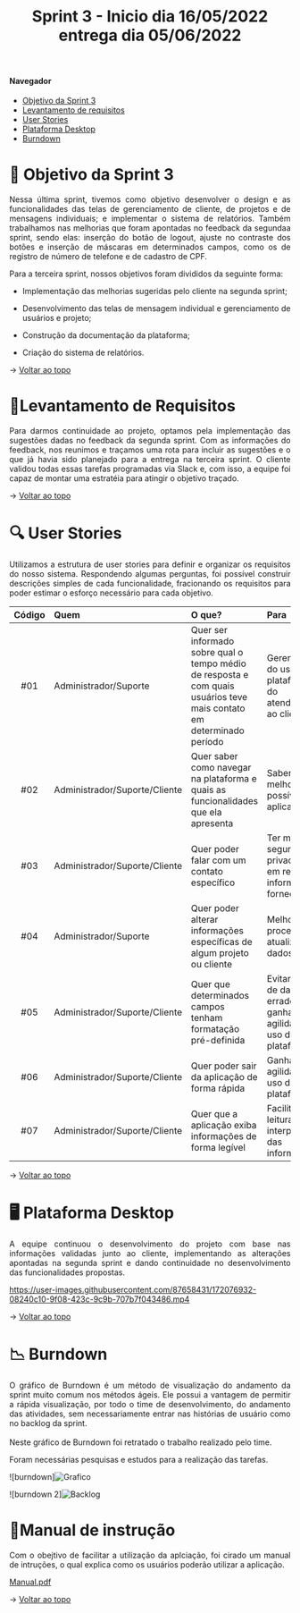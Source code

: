 <div align="center">
  <h1>Sprint 3 - Inicio dia 16/05/2022 entrega dia 05/06/2022</h1>
</div>
<br id="topo">  

#### Navegador
* <a href="#objetivo">Objetivo da Sprint 3</a>
* <a href="#requisitos">Levantamento de requisitos</a>
* <a href="#us">User Stories</a>
* <a href="#java">Plataforma Desktop</a>
* <a href="#burndown">Burndown</a>

<span id="objetivo">

# 📌 Objetivo da Sprint 3 
  
<p align="justify">Nessa última sprint, tivemos como objetivo desenvolver o design e as funcionalidades das telas de gerenciamento de cliente, de projetos e de mensagens individuais; e implementar o sistema de relatórios. 
Também trabalhamos nas melhorias que foram apontadas no feedback da segundaa sprint, sendo elas: inserção do botão de logout, ajuste no contraste dos botões e inserção de máscaras em determinados campos, como os de registro de número de telefone e de cadastro de CPF.</p>

<div align="justify">
Para a terceira sprint, nossos objetivos foram divididos da seguinte forma:
  
* Implementação das melhorias sugeridas pelo cliente na segunda sprint;
  
* Desenvolvimento das telas de mensagem individual e gerenciamento de usuários e projeto; 

* Construção da documentação da plataforma;
  
* Criação do sistema de relatórios.
  

→ [Voltar ao topo](#topo)

</div>
<span id="requisitos">

# 📝Levantamento de Requisitos 
  
<p align="justify">
Para darmos continuidade  ao projeto, optamos pela implementação das sugestões dadas no feedback da segunda sprint. 
  Com as informações do feedback, nos reunimos e traçamos uma rota para incluir as sugestões e o que já havia sido planejado para a entrega na terceira sprint. 
  O cliente validou todas essas tarefas programadas via Slack e, com isso, a equipe foi capaz de montar uma estratéia para atingir o objetivo traçado.</p>
  
→ [Voltar ao topo](#topo)
  
<span id="us">

# 🔍 User Stories
  
  <p align="justify">Utilizamos a estrutura de user stories para definir e organizar os requisitos do nosso sistema. Respondendo algumas perguntas, foi possível construir descrições simples de cada funcionalidade, fracionando os requisitos para poder estimar o esforço necessário para cada objetivo.</p>
  
  | Código | Quem       | O que?                                                                                                                                                   | Para                                                |
| :----: | :--------- | :------------------------------------------------------------------------------------------------------------------------------------------------------- | :-------------------------------------------------- |
|  #01   | Administrador/Suporte | Quer ser informado sobre qual o tempo médio de resposta e com quais usuários teve mais contato em determinado período | Gerenciamento do uso da plataforma e do atendimento ao cliente
|  #02   | Administrador/Suporte/Cliente | Quer saber como navegar na plataforma e quais as funcionalidades que ela apresenta | Saber usar da melhor forma possível a aplicação |
|  #03   | Administrador/Suporte/Cliente | Quer poder falar com um contato específico | Ter mais segurança e privacidade em relação às informações fornecidas |
|  #04   | Administrador/Suporte | Quer poder alterar informações específicas de algum projeto ou cliente | Melhorar o processo de atualização de dados |
|  #05   | Administrador/Suporte/Cliente | Quer que determinados campos tenham formatação pré-definida | Evitar inserção de dados errados e ganhar agilidade no uso da plataforma |
|  #06   | Administrador/Suporte/Cliente | Quer poder sair da aplicação de forma rápida | Ganhar mais agilidade no uso da plataforma |
|  #07   | Administrador/Suporte/Cliente | Quer que a aplicação exiba informações de forma legível | Facilitar a leitura e interpretação das informações |
  
→ [Voltar ao topo](#topo)
  
<span id="java">

# 🖥 Plataforma Desktop
  
<p align="justify">A equipe continuou o desenvolvimento do projeto com base nas informações validadas junto ao cliente, implementando as
  alterações apontadas na segunda sprint e dando continuidade no desenvolvimento das funcionalidades propostas. </p>
  
https://user-images.githubusercontent.com/87658431/172076932-08240c10-9f08-423c-9c9b-707b7f043486.mp4

→ [Voltar ao topo](#topo)


<span id="burndown">
  
# 📉 Burndown
  
<p align="justify">O gráfico de Burndown é um método de visualização do andamento da sprint muito comum nos métodos ágeis. Ele possui a vantagem de permitir a rápida visualização, por todo o time de desenvolvimento, do andamento das atividades, sem necessariamente entrar nas histórias de usuário como no backlog da sprint.
<br>
<br>
Neste gráfico de Burndown foi retratado o trabalho realizado pelo time.
<br></p>
<p align="justify">Foram necessárias pesquisas e estudos para a realização das tarefas.</p>
  

![burndown]![Grafico](https://user-images.githubusercontent.com/87658431/172077041-7dadffa5-29e5-4094-b264-0d822c6cd5d9.png)

![burndown 2]![Backlog](https://user-images.githubusercontent.com/87658431/172077172-a17dafc2-a273-4d3c-88a3-cf463e4fb33f.png)

  
  # 📝Manual de instrução
  
  <p align="justify">Com o obejtivo de facilitar a utilização da aplciação, foi cirado um manual de intruções, o qual explica como os usuários poderão utilizar a aplicação. </p>

[Manual.pdf](https://github.com/TechDriversFatec/Pro4Tech/files/8841396/Manual.pdf)

→ [Voltar ao topo](#topo)
